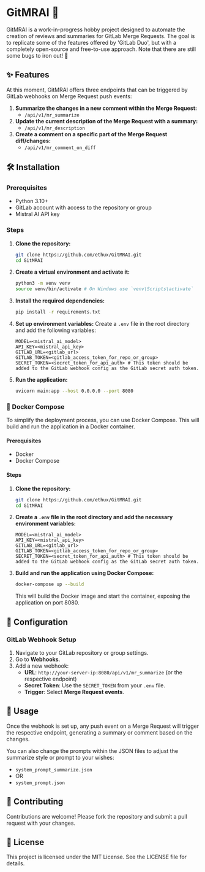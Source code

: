 # GitMRAI 🚀

GitMRAI is a work-in-progress hobby project designed to automate the creation of reviews and summaries for GitLab Merge Requests. The goal is to replicate some of the features offered by 'GitLab Duo', but with a completely open-source and free-to-use approach. Note that there are still some bugs to iron out! 🐞

## ✨ Features

At this moment, GitMRAI offers three endpoints that can be triggered by GitLab webhooks on Merge Request push events:

1. **Summarize the changes in a new comment within the Merge Request:**
   - `/api/v1/mr_summarize`
2. **Update the current description of the Merge Request with a summary:**
   - `/api/v1/mr_description`
3. **Create a comment on a specific part of the Merge Request diff/changes:**
   - `/api/v1/mr_comment_on_diff`

## 🛠️ Installation

### Prerequisites
- Python 3.10+
- GitLab account with access to the repository or group
- Mistral AI API key

### Steps

1. **Clone the repository:**
   ```sh
   git clone https://github.com/ethux/GitMRAI.git
   cd GitMRAI
   ```

2. **Create a virtual environment and activate it:**
   ```sh
   python3 -m venv venv
   source venv/bin/activate # On Windows use `venv\Scripts\activate`
   ```

3. **Install the required dependencies:**
   ```sh
   pip install -r requirements.txt
   ```

4. **Set up environment variables:**
   Create a `.env` file in the root directory and add the following variables:
   ```env
   MODEL=<mistral_ai_model>
   API_KEY=<mistral_api_key>
   GITLAB_URL=<gitlab_url>
   GITLAB_TOKEN=<gitlab_access_token_for_repo_or_group>
   SECRET_TOKEN=<secret_token_for_api_auth> # This token should be added to the GitLab webhook config as the GitLab secret auth token.
   ```

5. **Run the application:**
   ```sh
   uvicorn main:app --host 0.0.0.0 --port 8080
   ```

### 🐳 Docker Compose

To simplify the deployment process, you can use Docker Compose. This will build and run the application in a Docker container.

#### Prerequisites
- Docker
- Docker Compose

#### Steps

1. **Clone the repository:**
   ```sh
   git clone https://github.com/ethux/GitMRAI.git
   cd GitMRAI
   ```

2. **Create a `.env` file in the root directory and add the necessary environment variables:**
   ```env
   MODEL=<mistral_ai_model>
   API_KEY=<mistral_api_key>
   GITLAB_URL=<gitlab_url>
   GITLAB_TOKEN=<gitlab_access_token_for_repo_or_group>
   SECRET_TOKEN=<secret_token_for_api_auth> # This token should be added to the GitLab webhook config as the GitLab secret auth token.
   ```

3. **Build and run the application using Docker Compose:**
   ```sh
   docker-compose up --build
   ```
   This will build the Docker image and start the container, exposing the application on port 8080.

## 🔧 Configuration

### GitLab Webhook Setup

1. Navigate to your GitLab repository or group settings.
2. Go to **Webhooks**.
3. Add a new webhook:
   - **URL**: `http://your-server-ip:8080/api/v1/mr_summarize` (or the respective endpoint)
   - **Secret Token**: Use the `SECRET_TOKEN` from your `.env` file.
   - **Trigger**: Select **Merge Request events**.

## 🎈 Usage

Once the webhook is set up, any push event on a Merge Request will trigger the respective endpoint, generating a summary or comment based on the changes.

You can also change the prompts within the JSON files to adjust the summarize style or prompt to your wishes:
- `system_prompt_summarize.json`
- OR
- `system_prompt.json`

## 🤝 Contributing

Contributions are welcome! Please fork the repository and submit a pull request with your changes.

## 📜 License

This project is licensed under the MIT License. See the LICENSE file for details.
